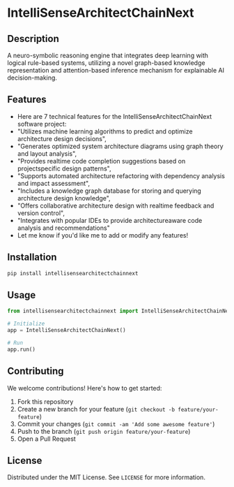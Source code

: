 # IntelliSenseArchitectChainNext

## Description

A neuro-symbolic reasoning engine that integrates deep learning with logical rule-based systems, utilizing a novel graph-based knowledge representation and attention-based inference mechanism for explainable AI decision-making.

## Features

- Here are 7 technical features for the IntelliSenseArchitectChainNext software project:
- "Utilizes machine learning algorithms to predict and optimize architecture design decisions",
- "Generates optimized system architecture diagrams using graph theory and layout analysis",
- "Provides realtime code completion suggestions based on projectspecific design patterns",
- "Supports automated architecture refactoring with dependency analysis and impact assessment",
- "Includes a knowledge graph database for storing and querying architecture design knowledge",
- "Offers collaborative architecture design with realtime feedback and version control",
- "Integrates with popular IDEs to provide architectureaware code analysis and recommendations"
- Let me know if you'd like me to add or modify any features!
## Installation

```bash
pip install intellisensearchitectchainnext
```

## Usage

```python
from intellisensearchitectchainnext import IntelliSenseArchitectChainNext

# Initialize
app = IntelliSenseArchitectChainNext()

# Run
app.run()
```

## Contributing

We welcome contributions! Here's how to get started:

1. Fork this repository
2. Create a new branch for your feature (`git checkout -b feature/your-feature`)
3. Commit your changes (`git commit -am 'Add some awesome feature'`)
4. Push to the branch (`git push origin feature/your-feature`)
5. Open a Pull Request

## License

Distributed under the MIT License. See `LICENSE` for more information.
